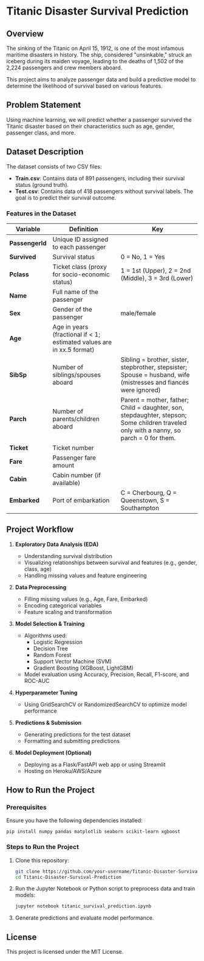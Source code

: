 # Titanic Disaster Survival Prediction

## Overview
The sinking of the Titanic on April 15, 1912, is one of the most infamous maritime disasters in history. The ship, considered "unsinkable," struck an iceberg during its maiden voyage, leading to the deaths of 1,502 of the 2,224 passengers and crew members aboard. 

This project aims to analyze passenger data and build a predictive model to determine the likelihood of survival based on various features.

## Problem Statement
Using machine learning, we will predict whether a passenger survived the Titanic disaster based on their characteristics such as age, gender, passenger class, and more.

## Dataset Description
The dataset consists of two CSV files:
- **Train.csv**: Contains data of 891 passengers, including their survival status (ground truth).
- **Test.csv**: Contains data of 418 passengers without survival labels. The goal is to predict their survival outcome.

### Features in the Dataset
| Variable | Definition | Key |
|---------------|------------|----------------|
| **PassengerId** | Unique ID assigned to each passenger | |
| **Survived** | Survival status | 0 = No, 1 = Yes |
| **Pclass** | Ticket class (proxy for socio-economic status) | 1 = 1st (Upper), 2 = 2nd (Middle), 3 = 3rd (Lower) |
| **Name** | Full name of the passenger | |
| **Sex** | Gender of the passenger | male/female |
| **Age** | Age in years (fractional if < 1; estimated values are in xx.5 format) | |
| **SibSp** | Number of siblings/spouses aboard | Sibling = brother, sister, stepbrother, stepsister; Spouse = husband, wife (mistresses and fiancés were ignored) |
| **Parch** | Number of parents/children aboard | Parent = mother, father; Child = daughter, son, stepdaughter, stepson; Some children traveled only with a nanny, so parch = 0 for them. |
| **Ticket** | Ticket number | |
| **Fare** | Passenger fare amount | |
| **Cabin** | Cabin number (if available) | |
| **Embarked** | Port of embarkation | C = Cherbourg, Q = Queenstown, S = Southampton |

## Project Workflow
1. **Exploratory Data Analysis (EDA)**
   - Understanding survival distribution
   - Visualizing relationships between survival and features (e.g., gender, class, age)
   - Handling missing values and feature engineering

2. **Data Preprocessing**
   - Filling missing values (e.g., Age, Fare, Embarked)
   - Encoding categorical variables
   - Feature scaling and transformation

3. **Model Selection & Training**
   - Algorithms used:
     - Logistic Regression
     - Decision Tree
     - Random Forest
     - Support Vector Machine (SVM)
     - Gradient Boosting (XGBoost, LightGBM)
   - Model evaluation using Accuracy, Precision, Recall, F1-score, and ROC-AUC

4. **Hyperparameter Tuning**
   - Using GridSearchCV or RandomizedSearchCV to optimize model performance

5. **Predictions & Submission**
   - Generating predictions for the test dataset
   - Formatting and submitting predictions

6. **Model Deployment (Optional)**
   - Deploying as a Flask/FastAPI web app or using Streamlit
   - Hosting on Heroku/AWS/Azure

## How to Run the Project
### Prerequisites
Ensure you have the following dependencies installed:
```
pip install numpy pandas matplotlib seaborn scikit-learn xgboost
```

### Steps to Run the Project
1. Clone this repository:
   ```bash
   git clone https://github.com/your-username/Titanic-Disaster-Survival-Prediction.git
   cd Titanic-Disaster-Survival-Prediction
   ```
2. Run the Jupyter Notebook or Python script to preprocess data and train models:
   ```bash
   jupyter notebook titanic_survival_prediction.ipynb
   ```
3. Generate predictions and evaluate model performance.

## License
This project is licensed under the MIT License.

